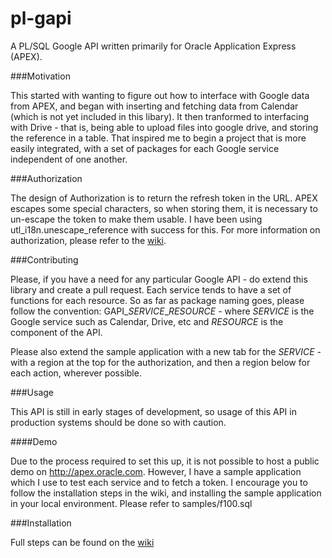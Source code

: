 pl-gapi
=======

A PL/SQL Google API written primarily for Oracle Application Express (APEX).

###Motivation

This started with wanting to figure out how to interface with Google data from APEX, and began with inserting and fetching data from Calendar (which is not yet included in this libary). It then tranformed to interfacing with Drive - that is, being able to upload files into google drive, and storing the reference in a table. That inspired me to begin a project that is more easily integrated, with a set of packages for each Google service independent of one another.

###Authorization

The design of Authorization is to return the refresh token in the URL. APEX escapes some special characters, so when storing them, it is necessary to un-escape the token to make them usable. I have been using utl\_i18n.unescape\_reference with success for this. For more information on authorization, please refer to the [wiki](https://github.com/trent-/pl-gapi/wiki/Authorization).

###Contributing

Please, if you have a need for any particular Google API - do extend this library and create a pull request. Each service tends to have a set of functions for each resource. So as far as package naming goes, please follow the convention: GAPI\_*SERVICE*\_*RESOURCE* - where *SERVICE* is the Google service such as Calendar, Drive, etc and *RESOURCE* is the component of the API.

Please also extend the sample application with a new tab for the *SERVICE* - with a region at the top for the authorization, and then a region below for each action, wherever possible.

###Usage

This API is still in early stages of development, so usage of this API in production systems should be done so with caution.

####Demo

Due to the process required to set this up, it is not possible to host a public demo on http://apex.oracle.com. However, I have a sample application which I use to test each service and to fetch a token. I encourage you to follow the installation steps in the wiki, and installing the sample application in your local environment. Please refer to samples/f100.sql

###Installation

Full steps can be found on the [wiki](https://github.com/trent-/pl-gapi/wiki/Installation)
